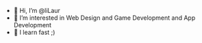 - 👋 Hi, I’m @liLaur
- 👀 I’m interested in Web Design and Game Development and App Development
- 📗 I learn fast ;)

<!---
liLaur/liLaur is a ✨ special ✨ repository because its `README.md` (this file) appears on your GitHub profile.
You can click the Preview link to take a look at your changes.
--->
